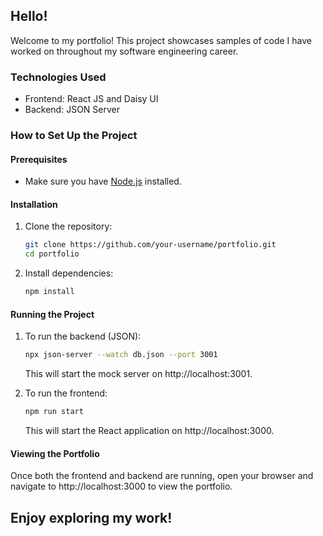 ## Hello!

Welcome to my portfolio! This project showcases samples of code I have worked on throughout my software engineering career.

### Technologies Used

- Frontend: React JS and Daisy UI
- Backend: JSON Server

### How to Set Up the Project

#### Prerequisites

- Make sure you have [Node.js](https://nodejs.org/) installed.

#### Installation

1. Clone the repository:
   ```bash
   git clone https://github.com/your-username/portfolio.git
   cd portfolio
   ```
2. Install dependencies:
    ```bash
    npm install
    ```
#### Running the Project

1. To run the backend (JSON): 
    ```bash
    npx json-server --watch db.json --port 3001
    ```
     This will start the mock server on http://localhost:3001.

2. To run the frontend:
    ```bash
    npm run start
    ```
    This will start the React application on http://localhost:3000.

#### Viewing the Portfolio
Once both the frontend and backend are running, open your browser and navigate to http://localhost:3000 to view the portfolio.

## Enjoy exploring my work!
